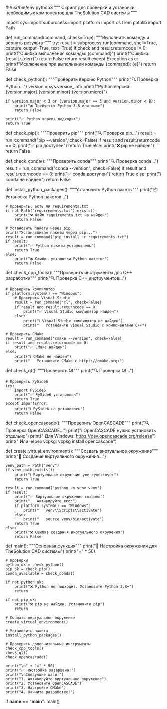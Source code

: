 #!/usr/bin/env python3
"""
Скрипт для проверки и установки необходимых компонентов для TheSolution CAD системы
"""

import sys
import subprocess
import platform
import os
from pathlib import Path

def run_command(command, check=True):
    """Выполнить команду и вернуть результат"""
    try:
        result = subprocess.run(command, shell=True, capture_output=True, text=True)
        if check and result.returncode != 0:
            print(f"Ошибка выполнения команды: {command}")
            print(f"Ошибка: {result.stderr}")
            return False
        return result
    except Exception as e:
        print(f"Исключение при выполнении команды {command}: {e}")
        return False

def check_python():
    """Проверить версию Python"""
    print("🔍 Проверка Python...")
    version = sys.version_info
    print(f"Python версия: {version.major}.{version.minor}.{version.micro}")
    
    if version.major < 3 or (version.major == 3 and version.minor < 8):
        print("❌ Требуется Python 3.8 или выше")
        return False
    
    print("✅ Python версия подходит")
    return True

def check_pip():
    """Проверить pip"""
    print("🔍 Проверка pip...")
    result = run_command("pip --version", check=False)
    if result and result.returncode == 0:
        print("✅ pip доступен")
        return True
    else:
        print("❌ pip не найден")
        return False

def check_conda():
    """Проверить conda"""
    print("🔍 Проверка conda...")
    result = run_command("conda --version", check=False)
    if result and result.returncode == 0:
        print("✅ conda доступен")
        return True
    else:
        print("ℹ️ conda не найден")
        return False

def install_python_packages():
    """Установить Python пакеты"""
    print("📦 Установка Python пакетов...")
    
    # Проверить, есть ли requirements.txt
    if not Path("requirements.txt").exists():
        print("❌ Файл requirements.txt не найден")
        return False
    
    # Установить пакеты через pip
    print("Устанавливаю пакеты через pip...")
    result = run_command("pip install -r requirements.txt")
    if result:
        print("✅ Python пакеты установлены")
        return True
    else:
        print("❌ Ошибка установки Python пакетов")
        return False

def check_cpp_tools():
    """Проверить инструменты для C++ разработки"""
    print("🔍 Проверка C++ инструментов...")
    
    # Проверить компилятор
    if platform.system() == "Windows":
        # Проверить Visual Studio
        result = run_command("cl", check=False)
        if result and result.returncode == 0:
            print("✅ Visual Studio компилятор найден")
        else:
            print("ℹ️ Visual Studio компилятор не найден")
            print("   Установите Visual Studio с компонентами C++")
    
    # Проверить CMake
    result = run_command("cmake --version", check=False)
    if result and result.returncode == 0:
        print("✅ CMake найден")
    else:
        print("ℹ️ CMake не найден")
        print("   Установите CMake с https://cmake.org/")

def check_qt():
    """Проверить Qt"""
    print("🔍 Проверка Qt...")
    
    # Проверить PySide6
    try:
        import PySide6
        print("✅ PySide6 установлен")
        return True
    except ImportError:
        print("ℹ️ PySide6 не установлен")
        return False

def check_opencascade():
    """Проверить OpenCASCADE"""
    print("🔍 Проверка OpenCASCADE...")
    print("ℹ️ OpenCASCADE нужно установить отдельно")
    print("   Для Windows: https://dev.opencascade.org/release")
    print("   Или через vcpkg: vcpkg install opencascade")

def create_virtual_environment():
    """Создать виртуальное окружение"""
    print("🔧 Создание виртуального окружения...")
    
    venv_path = Path("venv")
    if venv_path.exists():
        print("ℹ️ Виртуальное окружение уже существует")
        return True
    
    result = run_command("python -m venv venv")
    if result:
        print("✅ Виртуальное окружение создано")
        print("   Активируйте его:")
        if platform.system() == "Windows":
            print("   venv\\Scripts\\activate")
        else:
            print("   source venv/bin/activate")
        return True
    else:
        print("❌ Ошибка создания виртуального окружения")
        return False

def main():
    """Основная функция"""
    print("🚀 Настройка окружения для TheSolution CAD системы")
    print("=" * 50)
    
    # Проверки
    python_ok = check_python()
    pip_ok = check_pip()
    conda_available = check_conda()
    
    if not python_ok:
        print("❌ Python не подходит. Установите Python 3.8+")
        return
    
    if not pip_ok:
        print("❌ pip не найден. Установите pip")
        return
    
    # Создать виртуальное окружение
    create_virtual_environment()
    
    # Установить пакеты
    install_python_packages()
    
    # Проверить дополнительные инструменты
    check_cpp_tools()
    check_qt()
    check_opencascade()
    
    print("\n" + "=" * 50)
    print("✅ Настройка завершена!")
    print("\nСледующие шаги:")
    print("1. Активируйте виртуальное окружение")
    print("2. Установите OpenCASCADE")
    print("3. Настройте CMake")
    print("4. Начните разработку!")

if __name__ == "__main__":
    main()
